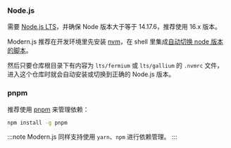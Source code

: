 ### Node.js

需要 [Node.js LTS](https://github.com/nodejs/Release)，并确保 Node 版本大于等于 14.17.6，推荐使用 16.x 版本。

Modern.js 推荐在开发环境里先安装 [nvm](https://github.com/nvm-sh/nvm#install--update-script)，在 shell 里集成[自动切换 node 版本的脚本](https://github.com/nvm-sh/nvm#deeper-shell-integration)。

然后只要仓库根目录下有内容为 `lts/fermium` 或 `lts/gallium` 的 `.nvmrc` 文件，进入这个仓库时就会自动安装或切换到正确的 Node.js 版本。

### pnpm

推荐使用 [pnpm](https://pnpm.io/installation) 来管理依赖：

```bash
npm install -g pnpm
```

:::note
Modern.js 同样支持使用 `yarn`、`npm` 进行依赖管理。
:::
